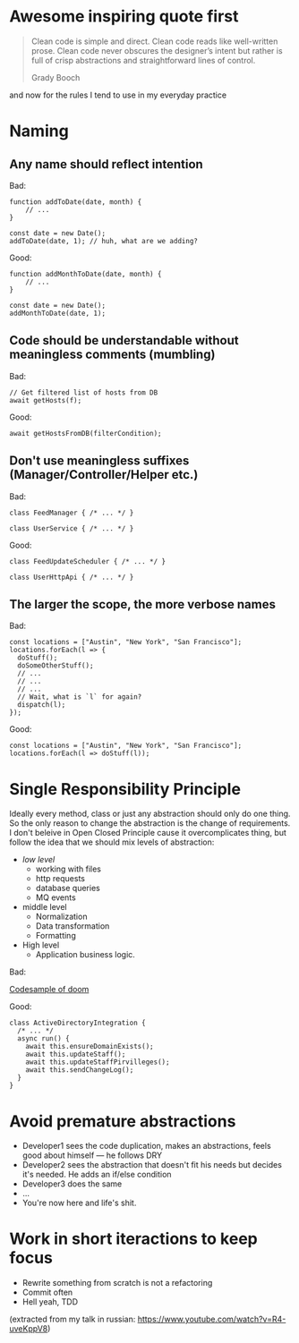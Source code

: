 # Awesome inspiring quote first

>  Clean code is simple and direct. Clean code reads like well-written
> prose. Clean code never obscures the designer’s intent but rather is
> full of crisp abstractions and straightforward lines of control.
>   
> Grady Booch

and now for the rules I tend to use in my everyday practice
# Naming

## Any name should reflect intention

Bad:
```
function addToDate(date, month) {
    // ...
}

const date = new Date();
addToDate(date, 1); // huh, what are we adding?
```
Good:
```
function addMonthToDate(date, month) {
    // ...
}

const date = new Date();
addMonthToDate(date, 1);
```

## Code should be understandable without meaningless comments (mumbling)

Bad:

```
// Get filtered list of hosts from DB
await getHosts(f);
```

Good:
```
await getHostsFromDB(filterCondition);
```

## Don't use meaningless suffixes (Manager/Controller/Helper etc.)

Bad:
```
class FeedManager { /* ... */ }

class UserService { /* ... */ }
```

Good:
```
class FeedUpdateScheduler { /* ... */ }

class UserHttpApi { /* ... */ }
```

## The larger the scope, the more verbose names

Bad:
```
const locations = ["Austin", "New York", "San Francisco"];
locations.forEach(l => {
  doStuff();
  doSomeOtherStuff();
  // ...
  // ...
  // ...
  // Wait, what is `l` for again?
  dispatch(l);
});
```

Good:
```
const locations = ["Austin", "New York", "San Francisco"];
locations.forEach(l => doStuff(l));
```

# Single Responsibility Principle
Ideally every method, class or just any abstraction should only do one thing. So the only reason to change the abstraction is the change of requirements. I don't beleive in Open Closed Principle cause it overcomplicates thing, but follow the idea that we should mix levels of abstraction:
* _low level_
  - working with files
  - http requests
  - database queries
  - MQ events
* middle level
  - Normalization
  - Data transformation
  - Formatting
* High level
    - Application business logic.

Bad:

[Codesample of doom](https://www.youtube.com/watch?v=ODQ0SesuGwI)

Good:
```
class ActiveDirectoryIntegration {
  /* ... */
  async run() {
    await this.ensureDomainExists();
    await this.updateStaff();
    await this.updateStaffPirvilleges();
    await this.sendChangeLog();
  }
}
```

# Avoid premature abstractions
* Developer1 sees the code duplication, makes an abstractions, feels good about himself — he follows DRY
* Developer2 sees the abstraction that doesn't fit his needs but decides it's needed. He adds an if/else condition
* Developer3 does the same
* ...
* You're now here and life's shit.

# Work in short iteractions to keep focus
* Rewrite something from scratch is not a refactoring
* Commit often
* Hell yeah, TDD


(extracted from my talk in russian: https://www.youtube.com/watch?v=R4-uveKppV8)
